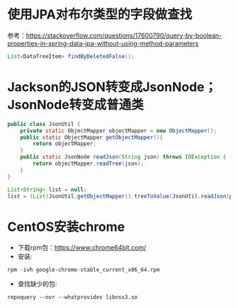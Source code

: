 # 使用JPA对布尔类型的字段做查找
参考：https://stackoverflow.com/questions/17600790/query-by-boolean-properties-in-spring-data-jpa-without-using-method-parameters
```java
List<DataTreeItem> findByDeletedFalse();
```

# Jackson的JSON转变成JsonNode；JsonNode转变成普通类
```java
public class JsonUtil {
    private static ObjectMapper objectMapper = new ObjectMapper();
    public static ObjectMapper getObjectMapper(){
        return objectMapper;
    }
    public static JsonNode readJson(String json) throws IOException {
        return objectMapper.readTree(json);
    }
}

```
```java
List<String> list = null;
list = (List)JsonUtil.getObjectMapper().treeToValue(JsonUtil.readJson(permValue), List.class);
```

# CentOS安装chrome
* 下载rpm包：https://www.chrome64bit.com/
* 安装: 
```shell
rpm -ivh google-chrome-stable_current_x86_64.rpm
```
* 查找缺少的包: 
```shell
repoquery --nvr --whatprovides libnss3.so
```
